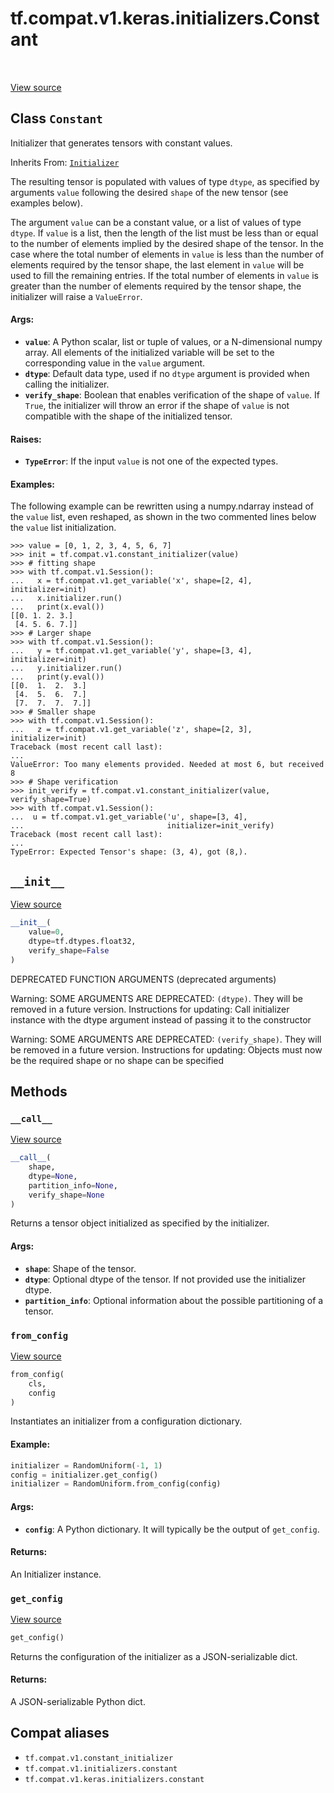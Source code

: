 <div itemscope itemtype="http://developers.google.com/ReferenceObject">
<meta itemprop="name" content="tf.compat.v1.keras.initializers.Constant" />
<meta itemprop="path" content="Stable" />
<meta itemprop="property" content="__call__"/>
<meta itemprop="property" content="__init__"/>
<meta itemprop="property" content="from_config"/>
<meta itemprop="property" content="get_config"/>
</div>

# tf.compat.v1.keras.initializers.Constant

<!-- Insert buttons and diff -->

<table class="tfo-notebook-buttons tfo-api" align="left">
</table>

<a target="_blank" href="/code/stable/tensorflow/python/ops/init_ops.py">View source</a>



## Class `Constant`

Initializer that generates tensors with constant values.

Inherits From: [`Initializer`](../../../../../tf/compat/v1/keras/initializers/Initializer.md)

<!-- Placeholder for "Used in" -->

The resulting tensor is populated with values of type `dtype`, as
specified by arguments `value` following the desired `shape` of the
new tensor (see examples below).

The argument `value` can be a constant value, or a list of values of type
`dtype`. If `value` is a list, then the length of the list must be less
than or equal to the number of elements implied by the desired shape of the
tensor. In the case where the total number of elements in `value` is less
than the number of elements required by the tensor shape, the last element
in `value` will be used to fill the remaining entries. If the total number of
elements in `value` is greater than the number of elements required by the
tensor shape, the initializer will raise a `ValueError`.

#### Args:


* <b>`value`</b>: A Python scalar, list or tuple of values, or a N-dimensional numpy
  array. All elements of the initialized variable will be set to the
  corresponding value in the `value` argument.
* <b>`dtype`</b>: Default data type, used if no `dtype` argument is provided when
  calling the initializer.
* <b>`verify_shape`</b>: Boolean that enables verification of the shape of `value`. If
  `True`, the initializer will throw an error if the shape of `value` is not
  compatible with the shape of the initialized tensor.


#### Raises:


* <b>`TypeError`</b>: If the input `value` is not one of the expected types.


#### Examples:

The following example can be rewritten using a numpy.ndarray instead
of the `value` list, even reshaped, as shown in the two commented lines
below the `value` list initialization.


```
>>> value = [0, 1, 2, 3, 4, 5, 6, 7]
>>> init = tf.compat.v1.constant_initializer(value)
>>> # fitting shape
>>> with tf.compat.v1.Session():
...   x = tf.compat.v1.get_variable('x', shape=[2, 4], initializer=init)
...   x.initializer.run()
...   print(x.eval())
[[0. 1. 2. 3.]
 [4. 5. 6. 7.]]
>>> # Larger shape
>>> with tf.compat.v1.Session():
...   y = tf.compat.v1.get_variable('y', shape=[3, 4], initializer=init)
...   y.initializer.run()
...   print(y.eval())
[[0.  1.  2.  3.]
 [4.  5.  6.  7.]
 [7.  7.  7.  7.]]
>>> # Smaller shape
>>> with tf.compat.v1.Session():
...   z = tf.compat.v1.get_variable('z', shape=[2, 3], initializer=init)
Traceback (most recent call last):
...
ValueError: Too many elements provided. Needed at most 6, but received 8
>>> # Shape verification
>>> init_verify = tf.compat.v1.constant_initializer(value, verify_shape=True)
>>> with tf.compat.v1.Session():
...  u = tf.compat.v1.get_variable('u', shape=[3, 4],
...                                initializer=init_verify)
Traceback (most recent call last):
...
TypeError: Expected Tensor's shape: (3, 4), got (8,).
```

<h2 id="__init__"><code>__init__</code></h2>

<a target="_blank" href="/code/stable/tensorflow/python/ops/init_ops.py">View source</a>

``` python
__init__(
    value=0,
    dtype=tf.dtypes.float32,
    verify_shape=False
)
```

DEPRECATED FUNCTION ARGUMENTS (deprecated arguments)

Warning: SOME ARGUMENTS ARE DEPRECATED: `(dtype)`. They will be removed in a future version.
Instructions for updating:
Call initializer instance with the dtype argument instead of passing it to the constructor

Warning: SOME ARGUMENTS ARE DEPRECATED: `(verify_shape)`. They will be removed in a future version.
Instructions for updating:
Objects must now be the required shape or no shape can be specified



## Methods

<h3 id="__call__"><code>__call__</code></h3>

<a target="_blank" href="/code/stable/tensorflow/python/ops/init_ops.py">View source</a>

``` python
__call__(
    shape,
    dtype=None,
    partition_info=None,
    verify_shape=None
)
```

Returns a tensor object initialized as specified by the initializer.


#### Args:


* <b>`shape`</b>: Shape of the tensor.
* <b>`dtype`</b>: Optional dtype of the tensor. If not provided use the initializer
  dtype.
* <b>`partition_info`</b>: Optional information about the possible partitioning of a
  tensor.

<h3 id="from_config"><code>from_config</code></h3>

<a target="_blank" href="/code/stable/tensorflow/python/ops/init_ops.py">View source</a>

``` python
from_config(
    cls,
    config
)
```

Instantiates an initializer from a configuration dictionary.


#### Example:



```python
initializer = RandomUniform(-1, 1)
config = initializer.get_config()
initializer = RandomUniform.from_config(config)
```

#### Args:


* <b>`config`</b>: A Python dictionary. It will typically be the output of
  `get_config`.


#### Returns:

An Initializer instance.


<h3 id="get_config"><code>get_config</code></h3>

<a target="_blank" href="/code/stable/tensorflow/python/ops/init_ops.py">View source</a>

``` python
get_config()
```

Returns the configuration of the initializer as a JSON-serializable dict.


#### Returns:

A JSON-serializable Python dict.






## Compat aliases

* `tf.compat.v1.constant_initializer`
* `tf.compat.v1.initializers.constant`
* `tf.compat.v1.keras.initializers.constant`

